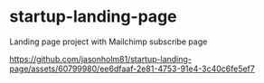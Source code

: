 # startup-landing-page
Landing page project with Mailchimp subscribe page

https://github.com/jasonholm81/startup-landing-page/assets/60799980/ee6dfaaf-2e81-4753-91e4-3c40c6fe5ef7
